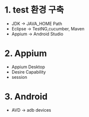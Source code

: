 # 1. test 환경 구축
- JDK -> JAVA_HOME Path
- Eclipse -> TestNG,cucumber, Maven
- Appium -> Android Studio

# 2. Appium
- Appium Desktop
- Desire Capability
- session


# 3. Android
- AVD -> adb devices
